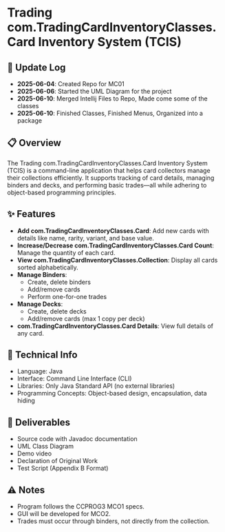 # Trading com.TradingCardInventoryClasses.Card Inventory System (TCIS)

## 📌 Update Log
- **2025-06-04**: Created Repo for MC01
- **2025-06-06**: Started the UML Diagram for the project
- **2025-06-10**: Merged Intellij Files to Repo, Made come some of the classes
- **2025-06-10**: Finished Classes, Finished Menus, Organized into a package

## 📋 Overview
The Trading com.TradingCardInventoryClasses.Card Inventory System (TCIS) is a command-line application that helps card collectors manage their collections efficiently. It supports tracking of card details, managing binders and decks, and performing basic trades—all while adhering to object-based programming principles.

## ✨ Features
- **Add com.TradingCardInventoryClasses.Card**: Add new cards with details like name, rarity, variant, and base value.
- **Increase/Decrease com.TradingCardInventoryClasses.Card Count**: Manage the quantity of each card.
- **View com.TradingCardInventoryClasses.Collection**: Display all cards sorted alphabetically.
- **Manage Binders**:
  - Create, delete binders
  - Add/remove cards
  - Perform one-for-one trades
- **Manage Decks**:
  - Create, delete decks
  - Add/remove cards (max 1 copy per deck)
- **com.TradingCardInventoryClasses.Card Details**: View full details of any card.

## 🔧 Technical Info
- Language: Java
- Interface: Command Line Interface (CLI)
- Libraries: Only Java Standard API (no external libraries)
- Programming Concepts: Object-based design, encapsulation, data hiding

## 📁 Deliverables
- Source code with Javadoc documentation
- UML Class Diagram
- Demo video
- Declaration of Original Work
- Test Script (Appendix B Format)

## ⚠️ Notes
- Program follows the CCPROG3 MCO1 specs.
- GUI will be developed for MCO2.
- Trades must occur through binders, not directly from the collection.
